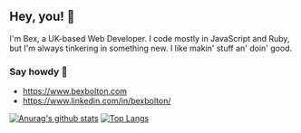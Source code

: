 ## Hey, you! 🦊

I'm Bex, a UK-based Web Developer. I code mostly in JavaScript and Ruby, but I'm always tinkering in something new. I like makin' stuff an' doin' good.

### Say howdy 🤠
- https://www.bexbolton.com [](https://www.bexbolton.com)
- https://www.linkedin.com/in/bexbolton/ [](https://www.linkedin.com/in/bexbolton/)


[![Anurag's github stats](https://github-readme-stats.vercel.app/api?username=BexB1&count_private=true&show_icons=true&theme=tokyonight)](https://github.com/anuraghazra/github-readme-stats) [![Top Langs](https://github-readme-stats.vercel.app/api/top-langs/?username=BexB1&theme=tokyonight)](https://github.com/anuraghazra/github-readme-stats)



<!--
**BexB1/BexB1** is a ✨ _special_ ✨ repository because its `README.md` (this file) appears on your GitHub profile.

Here are some ideas to get you started:

- 🔭 I’m currently working on ...
- 🌱 I’m currently learning ...
- 👯 I’m looking to collaborate on ...
- 🤔 I’m looking for help with ...
- 💬 Ask me about ...
- 📫 How to reach me: ...
- 😄 Pronouns: ...
- ⚡ Fun fact: ...
-->
